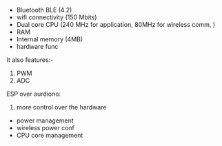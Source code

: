- Bluetooth BLE (4.2)
- wifi connectivity (150 Mbits)
- Dual core CPU (240 MHz for application, 80MHz for wireless comm, )
- RAM
- Internal memory (4MB)
- hardware func

It also features:-

1. PWM
2. ADC

ESP over aurdiono:

1. more control over the hardware

- power management
- wireless power conf
- CPU core management
